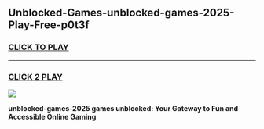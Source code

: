 
## Unblocked-Games-unblocked-games-2025-Play-Free-p0t3f
<h3>
<a href="https://premium76.site?title=unblocked-games-2025&ref=18A1">CLICK TO PLAY</a></h3>
<hr>

<h3>
<a href="https://premium76.site?title=unblocked-games-2025&ref=18A1">CLICK 2 PLAY</a>
  
</h3>

<a href="https://premium76.site?title=unblocked-games-2025&ref=18A1"><img src="https://clearcache.store/games.png"></a>


**unblocked-games-2025 games unblocked: Your Gateway to Fun and Accessible Online Gaming**
